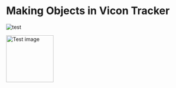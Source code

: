 # Making Objects in Vicon Tracker
![test](./vicon_tutorial_imgs/20230702_164115.jpg "Test")

<img src="./vicon_tutorial_imgs/20230702_164115.jpg"
     alt="Test image"
     style="width:128px;height:128px" />